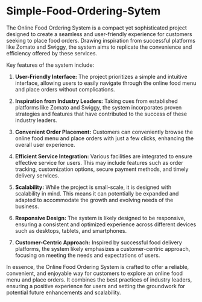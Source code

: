 # Simple-Food-Ordering-Sytem
The Online Food Ordering System is a compact yet sophisticated project designed to create a seamless and user-friendly experience for customers seeking to place food orders. Drawing inspiration from successful platforms like Zomato and Swiggy, the system aims to replicate the convenience and efficiency offered by these services.

Key features of the system include:

1. **User-Friendly Interface:** The project prioritizes a simple and intuitive interface, allowing users to easily navigate through the online food menu and place orders without complications.

2. **Inspiration from Industry Leaders:** Taking cues from established platforms like Zomato and Swiggy, the system incorporates proven strategies and features that have contributed to the success of these industry leaders.

3. **Convenient Order Placement:** Customers can conveniently browse the online food menu and place orders with just a few clicks, enhancing the overall user experience.

4. **Efficient Service Integration:** Various facilities are integrated to ensure effective service for users. This may include features such as order tracking, customization options, secure payment methods, and timely delivery services.

5. **Scalability:** While the project is small-scale, it is designed with scalability in mind. This means it can potentially be expanded and adapted to accommodate the growth and evolving needs of the business.

6. **Responsive Design:** The system is likely designed to be responsive, ensuring a consistent and optimized experience across different devices such as desktops, tablets, and smartphones.

7. **Customer-Centric Approach:** Inspired by successful food delivery platforms, the system likely emphasizes a customer-centric approach, focusing on meeting the needs and expectations of users.

In essence, the Online Food Ordering System is crafted to offer a reliable, convenient, and enjoyable way for customers to explore an online food menu and place orders. It combines the best practices of industry leaders, ensuring a positive experience for users and setting the groundwork for potential future enhancements and scalability.
